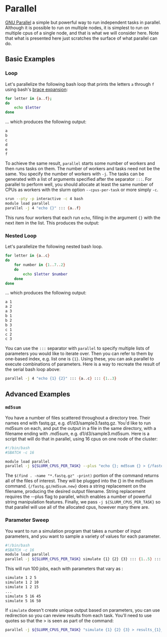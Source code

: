 # Parallel

[GNU Parallel](https://www.gnu.org/software/parallel/) a simple but powerful way to run independent tasks in parallel.  Although it is possible to run on multiple nodes, it is simplest to run on multiple cpus of a single node, and that is what we will consider here.  Note that what is presented here just scratches the surface of what parallel can do.

## Basic Examples

### Loop

Let's parallelize the following bash loop that prints the letters `a` through `f` using bash's [brace expansion](https://www.gnu.org/software/bash/manual/bashref.html#Brace-Expansion):

``` bash
for letter in {a..f};
do
    echo $letter
done
```

... which produces the following output:

``` bash
a
b
c
d
e
f
```

To achieve the same result, `parallel` starts some number of workers and then runs tasks on them.  The number of workers and tasks need not be the same. You specify the number of workers with `-j`. The tasks can be generated with a list of arguments specified after the separator `:::`. For parallel to perform well, you should allocate at least the same number of CPUs as workers with the slurm option `--cpus-per-task` or more simply `-c`.

``` bash
srun --pty -p interactive -c 4 bash
module load parallel
parallel -j 4 "echo {}" ::: {a..f}
```

This runs four workers that each run `echo`, filling in the argument `{}` with the next item in the list. This produces the output:

### Nested Loop

Let's parallelize the following nested bash loop.

``` bash
for letter in {a..c}
do
    for number in {1..7..2}
    do
        echo $letter $number
    done
done
```

... which produces the following output:

``` bash
a 1
a 2
a 3
b 1
b 2
b 3
c 1
c 2
c 3
```

You can use the `:::` separator with `parallel` to specify multiple lists of parameters you would like to iterate over. Then you can refer to them by one-based index, e.g. list one is `{1}`. Using these, you can ask parallel to execute combinations of parameters. Here is a way to recreate the result of the serial bash loop above:

``` bash
parallel -j 4 "echo {1} {2}" ::: {a..c} ::: {1..3}
```

## Advanced Examples

### `md5sum`

You have a number of files scattered throughout a directory tree.  Their names end with fastq.gz, e.g. d1/d3/sample3.fastq.gz.  You'd like to run md5sum on each, and put the output in a file in the same directory, with a filename ending with .md5sum, e.g. d1/d3/sample3.md5sum.
Here is a script that will do that in parallel, using 16 cpus on one node of the cluster:

``` bash
#!/bin/bash
#SBATCH -c 16

module load parallel
parallel -j ${SLURM_CPUS_PER_TASK} --plus "echo {}; md5sum {} > {/fastq.gz/md5sum.new}" ::: $(find . -name "*.fastq.gz" -print)
```

The `$(find . -name "*.fastq.gz" -print)` portion of the command returns all of the files of interest. They will be plugged into the {} in the md5sum command. `{/fastq.gz/md5sum.new}` does a string replacement on the filename, producing the desired output filename.  String
replacement requires the --plus flag to parallel, which enables a number of powerful string manipulation features. Finally, we pass `-j ${SLURM_CPUS_PER_TASK}` so that parallel will use all of the allocated cpus, however many there are.

### Parameter Sweep

You want to run a simulation program that takes a number of input parameters, and you want to sample a variety of values for each parameter.

``` bash
#!/bin/bash
#SBATCH -c 16
module load parallel
parallel -j ${SLURM_CPUS_PER_TASK} simulate {1} {2} {3} ::: {1..5} ::: 2 16 ::: {5..50..5}
```

This will run 100 jobs, each with parameters that vary as :

``` bash
simulate 1 2 5
simulate 1 2 10
simulate 1 2 15
...
simulate 5 16 45
simulate 5 16 50
```

If `simulate` doesn't create unique output based on parameters, you can use redirection so you can review results from each task. You'll need to use quotes so that the > is seen as part of the command:

``` bash
parallel -j ${SLURM_CPUS_PER_TASK} "simulate {1} {2} {3} > results_{1}_{2}_{3}.out" ::: $(seq 1 5) ::: 2 16 ::: $(seq 5 5 50)
```
